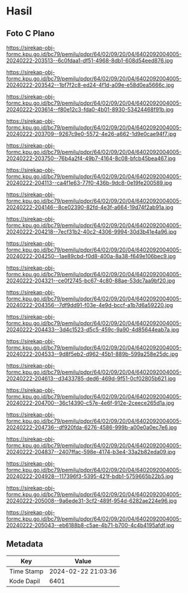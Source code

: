 # Hasil

## Foto C Plano

https://sirekap-obj-formc.kpu.go.id/bc79/pemilu/pdpr/64/02/09/20/04/6402092004005-20240222-203513--6c0fdaa1-df51-4968-8db1-608d54eed876.jpg

https://sirekap-obj-formc.kpu.go.id/bc79/pemilu/pdpr/64/02/09/20/04/6402092004005-20240222-203542--1bf7f2c8-ed24-4f1d-a09e-e58d0ea5666c.jpg

https://sirekap-obj-formc.kpu.go.id/bc79/pemilu/pdpr/64/02/09/20/04/6402092004005-20240222-203614--f80e12c3-fda0-4b01-8930-53424468f91b.jpg

https://sirekap-obj-formc.kpu.go.id/bc79/pemilu/pdpr/64/02/09/20/04/6402092004005-20240222-203709--9267c9e0-5572-4e26-a662-1d9e0cae94f7.jpg

https://sirekap-obj-formc.kpu.go.id/bc79/pemilu/pdpr/64/02/09/20/04/6402092004005-20240222-203750--76b4a2f4-49b7-4164-8c08-bfcb45bea467.jpg

https://sirekap-obj-formc.kpu.go.id/bc79/pemilu/pdpr/64/02/09/20/04/6402092004005-20240222-204113--ca4f1e63-77f0-436b-9dc8-0e19fe200589.jpg

https://sirekap-obj-formc.kpu.go.id/bc79/pemilu/pdpr/64/02/09/20/04/6402092004005-20240222-204146--8ce02390-82fd-4e3f-a664-19d74f2ab91a.jpg

https://sirekap-obj-formc.kpu.go.id/bc79/pemilu/pdpr/64/02/09/20/04/6402092004005-20240222-204218--7ecf31b2-40c2-4306-9994-30d3b41e4a96.jpg

https://sirekap-obj-formc.kpu.go.id/bc79/pemilu/pdpr/64/02/09/20/04/6402092004005-20240222-204250--1ae89cbd-f0d8-400a-8a38-f649e106bec9.jpg

https://sirekap-obj-formc.kpu.go.id/bc79/pemilu/pdpr/64/02/09/20/04/6402092004005-20240222-204321--ce0f2745-bc67-4c80-88ae-53dc7aa9bf20.jpg

https://sirekap-obj-formc.kpu.go.id/bc79/pemilu/pdpr/64/02/09/20/04/6402092004005-20240222-204356--7df9dd91-f03e-4e9d-bccf-a1b7d6a59220.jpg

https://sirekap-obj-formc.kpu.go.id/bc79/pemilu/pdpr/64/02/09/20/04/6402092004005-20240222-204433--3d4c1523-d5c5-459c-9a90-4d85644eab7a.jpg

https://sirekap-obj-formc.kpu.go.id/bc79/pemilu/pdpr/64/02/09/20/04/6402092004005-20240222-204533--9d8f5eb2-d962-45b1-889b-599a258e25dc.jpg

https://sirekap-obj-formc.kpu.go.id/bc79/pemilu/pdpr/64/02/09/20/04/6402092004005-20240222-204613--d3433785-ded6-469d-9f51-0cf02805b621.jpg

https://sirekap-obj-formc.kpu.go.id/bc79/pemilu/pdpr/64/02/09/20/04/6402092004005-20240222-204700--36c14390-c57e-4e6f-912e-2ceece265d1a.jpg

https://sirekap-obj-formc.kpu.go.id/bc79/pemilu/pdpr/64/02/09/20/04/6402092004005-20240222-204736--df920fda-6276-4586-999b-a00e0a0ec7e6.jpg

https://sirekap-obj-formc.kpu.go.id/bc79/pemilu/pdpr/64/02/09/20/04/6402092004005-20240222-204837--2407ffac-598e-4174-b3e4-33a2b82eda09.jpg

https://sirekap-obj-formc.kpu.go.id/bc79/pemilu/pdpr/64/02/09/20/04/6402092004005-20240222-204928--117396f3-5395-421f-bdb1-5759665b22b5.jpg

https://sirekap-obj-formc.kpu.go.id/bc79/pemilu/pdpr/64/02/09/20/04/6402092004005-20240222-205008--9a6ede31-3cf2-489f-954d-6282ae224e96.jpg

https://sirekap-obj-formc.kpu.go.id/bc79/pemilu/pdpr/64/02/09/20/04/6402092004005-20240222-205043--eb6188b8-c5ae-4b71-b700-4c4b4195afdf.jpg


## Metadata

| Key        | Value               |
| ---------- | ------------------- |
| Time Stamp | 2024-02-22 21:03:36 |
| Kode Dapil | 6401                |



